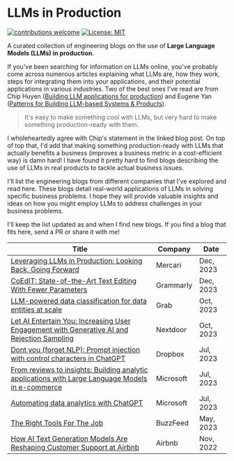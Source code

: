 # LLMs in Production

[![contributions welcome](https://img.shields.io/badge/contributions-welcome-brightgreen.svg?style=flat)](./CONTRIBUTING.md) [![License: MIT](https://img.shields.io/badge/License-MIT-yellow.svg)](https://opensource.org/licenses/MIT)

A curated collection of engineering blogs on the use of **Large Language Models (LLMs) in production**.

If you've been searching for information on LLMs online, you've probably come across numerous articles explaining what LLMs are, how they work, steps for integrating them into your applications, and their potential applications in various industries. Two of the best ones I've read are from Chip Huyen ([Building LLM applications for production](https://huyenchip.com/2023/04/11/llm-engineering.html#part_3_promising_use_cases)) and Eugene Yan ([Patterns for Building LLM-based Systems & Products](https://eugeneyan.com/writing/llm-patterns/)).

> It's easy to make something cool with LLMs, but very hard to make something production-ready with them.

I wholeheartedly agree with Chip's statement in the linked blog post. On top of top that, I'd add that making something production-ready with LLMs that actually benefits a business (improves a business metric in a cost-efficient way) is damn hard! I have found it pretty hard to find blogs describing the use of LLMs in real products to tackle actual business issues.

I'll list the engineering blogs from different companies that I've explored and read here. These blogs detail real-world applications of LLMs in solving specific business problems. I hope they will provide valuable insights and ideas on how you might employ LLMs to address challenges in your business problems.

I'll keep the list updated as and when I find new blogs. If you find a blog that fits here, send a PR or share it with me!

Title | Company | Date
------|---------|-----
[Leveraging LLMs in Production: Looking Back, Going Forward](https://engineering.mercari.com/en/blog/entry/20231219-leveraging-llms-in-production-looking-back-going-forward/) | Mercari | Dec, 2023
[CoEdIT: State-of-the-Art Text Editing With Fewer Parameters](https://www.grammarly.com/blog/engineering/coedit-text-editing/) | Grammarly | Dec, 2023
[LLM-powered data classification for data entities at scale](https://engineering.grab.com/llm-powered-data-classification) | Grab | Oct, 2023
[Let AI Entertain You: Increasing User Engagement with Generative AI and Rejection Sampling](https://engblog.nextdoor.com/let-ai-entertain-you-increasing-user-engagement-with-generative-ai-and-rejection-sampling-50a402264f56) | Nextdoor | Oct, 2023
[Dont you (forget NLP): Prompt injection with control characters in ChatGPT](https://dropbox.tech/machine-learning/prompt-injection-with-control-characters-openai-chatgpt-llm) | Dropbox | Jul, 2023
[From reviews to insights: Building analytic applications with Large Language Models in e-commerce](https://medium.com/data-science-at-microsoft/from-reviews-to-insights-building-analytic-applications-with-large-language-models-in-e-commerce-ad28ee60e2a7) | Microsoft | Jul, 2023
[Automating data analytics with ChatGPT](https://medium.com/data-science-at-microsoft/automating-data-analytics-with-chatgpt-827a51eaa2c) | Microsoft | Jul, 2023
[The Right Tools For The Job](https://tech.buzzfeed.com/the-right-tools-for-the-job-c05de96e949e) | BuzzFeed | May, 2023
[How AI Text Generation Models Are Reshaping Customer Support at Airbnb](https://medium.com/airbnb-engineering/how-ai-text-generation-models-are-reshaping-customer-support-at-airbnb-a851db0b4fa3) | Airbnb | Nov, 2022
